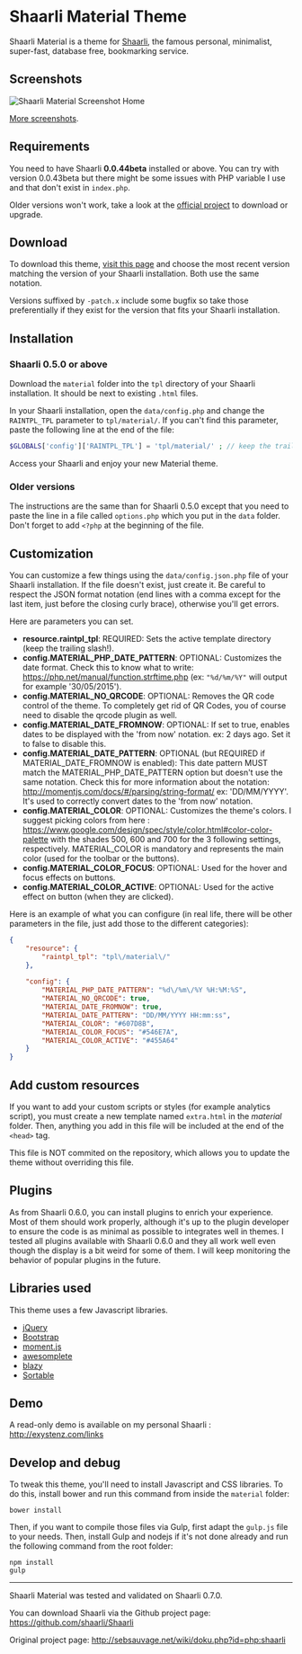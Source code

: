# Shaarli Material Theme
Shaarli Material is a theme for [Shaarli](https://github.com/shaarli/Shaarli), the famous personal, minimalist, super-fast, database free, bookmarking service.


## Screenshots
![Shaarli Material Screenshot Home](https://raw.githubusercontent.com/kalvn/Shaarli-Material/master/screenshots/showcase.png)

[More screenshots](https://github.com/kalvn/Shaarli-Material/tree/master/screenshots).


## Requirements
You need to have Shaarli **0.0.44beta** installed or above. You can try with version 0.0.43beta but there might be some issues with PHP variable I use and that don't exist in `index.php`.

Older versions won't work, take a look at the [official project](https://github.com/shaarli/Shaarli) to download or upgrade.


## Download
To download this theme, [visit this page](https://github.com/kalvn/Shaarli-Material/releases) and choose the most recent version matching the version of your Shaarli installation. Both use the same notation.

Versions suffixed by `-patch.x` include some bugfix so take those preferentially if they exist for the version that fits your Shaarli installation.


## Installation
### Shaarli 0.5.0 or above
Download the `material` folder into the `tpl` directory of your Shaarli installation. It should be next to existing `.html` files.

In your Shaarli installation, open the `data/config.php` and change the `RAINTPL_TPL` parameter to `tpl/material/`.
If you can't find this parameter, paste the following line at the end of the file:

```php
$GLOBALS['config']['RAINTPL_TPL'] = 'tpl/material/' ; // keep the trailing slash!
```

Access your Shaarli and enjoy your new Material theme.

### Older versions
The instructions are the same than for Shaarli 0.5.0 except that you need to paste the line in a file called `options.php` which you put in the `data` folder. Don't forget to add `<?php` at the beginning of the file.


## Customization
You can customize a few things using the `data/config.json.php` file of your Shaarli installation. If the file doesn't exist, just create it. Be careful to respect the JSON format notation (end lines with a comma except for the last item, just before the closing curly brace), otherwise you'll get errors.

Here are parameters you can set.

- **resource.raintpl_tpl**: REQUIRED: Sets the active template directory (keep the trailing slash!).
- **config.MATERIAL_PHP_DATE_PATTERN**: OPTIONAL: Customizes the date format. Check this to know what to write: https://php.net/manual/function.strftime.php (ex: `"%d/%m/%Y"` will output for example '30/05/2015').
- **config.MATERIAL_NO_QRCODE**: OPTIONAL: Removes the QR code control of the theme. To completely get rid of QR Codes, you of course need to disable the qrcode plugin as well.
- **config.MATERIAL_DATE_FROMNOW**: OPTIONAL: If set to true, enables dates to be displayed with the 'from now' notation. ex: 2 days ago. Set it to false to disable this.
- **config.MATERIAL_DATE_PATTERN**: OPTIONAL (but REQUIRED if MATERIAL_DATE_FROMNOW is enabled): This date pattern MUST match the MATERIAL_PHP_DATE_PATTERN option but doesn't use the same notation. Check this for more information about the notation: http://momentjs.com/docs/#/parsing/string-format/ ex: 'DD/MM/YYYY'. It's used to correctly convert dates to the 'from now' notation.
- **config.MATERIAL_COLOR**: OPTIONAL: Customizes the theme's colors. I suggest picking colors from here : https://www.google.com/design/spec/style/color.html#color-color-palette with the shades 500, 600 and 700 for the 3 following settings, respectively. MATERIAL_COLOR is mandatory and represents the main color (used for the toolbar or the buttons).
- **config.MATERIAL_COLOR_FOCUS**: OPTIONAL: Used for the hover and focus effects on buttons.
- **config.MATERIAL_COLOR_ACTIVE**: OPTIONAL: Used for the active effect on button (when they are clicked).


Here is an example of what you can configure (in real life, there will be other parameters in the file, just add those to the different categories):

```json
{
    "resource": {
        "raintpl_tpl": "tpl\/material\/"
    },
    
    "config": {
        "MATERIAL_PHP_DATE_PATTERN": "%d\/%m\/%Y %H:%M:%S",
        "MATERIAL_NO_QRCODE": true,
        "MATERIAL_DATE_FROMNOW": true,
        "MATERIAL_DATE_PATTERN": "DD/MM/YYYY HH:mm:ss",
        "MATERIAL_COLOR": "#607D8B",
        "MATERIAL_COLOR_FOCUS": "#546E7A",
        "MATERIAL_COLOR_ACTIVE": "#455A64"
    }
}
```

## Add custom resources
If you want to add your custom scripts or styles (for example analytics script), you must create a new template named `extra.html` in the *material* folder.
Then, anything you add in this file will be included at the end of the `<head>` tag.

This file is NOT commited on the repository, which allows you to update the theme without overriding this file.

## Plugins
As from Shaarli 0.6.0, you can install plugins to enrich your experience.
Most of them should work properly, although it's up to the plugin developer to ensure the code is as minimal as possible to integrates well in themes.
I tested all plugins available with Shaarli 0.6.0 and they all work well even though the display is a bit weird for some of them. I will keep monitoring the behavior of popular plugins in the future.

## Libraries used
This theme uses a few Javascript libraries.

- [jQuery](http://jquery.com/)
- [Bootstrap](http://getbootstrap.com/)
- [moment.js](http://momentjs.com/)
- [awesomplete](http://leaverou.github.io/awesomplete/)
- [blazy](http://dinbror.dk/blazy/)
- [Sortable](http://rubaxa.github.io/Sortable/)


## Demo
A read-only demo is available on my personal Shaarli : http://exystenz.com/links


## Develop and debug
To tweak this theme, you'll need to install Javascript and CSS libraries. To do this, install bower and run this command from inside the `material` folder:

```shell
bower install
```

Then, if you want to compile those files via Gulp, first adapt the `gulp.js` file to your needs. Then, install Gulp and nodejs if it's not done already and run the following command from the root folder:

```shell
npm install
gulp
```

------------------------------------------------------------------------------

Shaarli Material was tested and validated on Shaarli 0.7.0.

You can download Shaarli via the Github project page: https://github.com/shaarli/Shaarli

Original project page: http://sebsauvage.net/wiki/doku.php?id=php:shaarli
